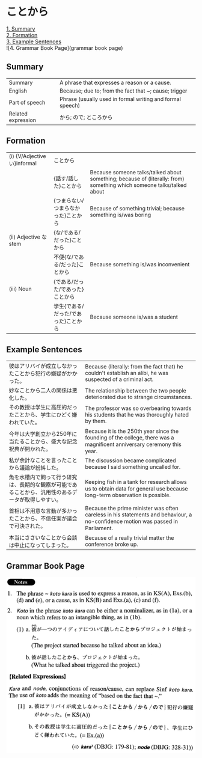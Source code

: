 # ことから

[1. Summary](#summary)<br>
[2. Formation](#formation)<br>
[3. Example Sentences](#example-sentences)<br>
![4. Grammar Book Page](grammar book page)<br>


## Summary

<table><tr>   <td>Summary</td>   <td>A phrase that expresses a reason or a cause.</td></tr><tr>   <td>English</td>   <td>Because; due to; from the fact that ~; cause; trigger</td></tr><tr>   <td>Part of speech</td>   <td>Phrase (usually used in formal writing and formal speech)</td></tr><tr>   <td>Related expression</td>   <td>から; ので; ところから</td></tr></table>

## Formation

<table class="table"><tbody><tr class="tr head"><td class="td"><span class="numbers">(i)</span> <span class="bold">{V/Adjectiveい}informal</span></td><td class="td"><span class="concept">ことから</span></td><td class="td"></td></tr><tr class="tr"><td class="td"></td><td class="td"><span>{話す/話した}</span><span class="concept">ことから</span></td><td class="td"><span>Because someone talks/talked about something; because of (literally: from) something which someone talks/talked about</span></td></tr><tr class="tr"><td class="td"></td><td class="td"><span>{つまらない/つまらなかった}</span><span class="concept">ことから</span></td><td class="td"><span>Because of something trivial; because something is/was boring</span></td></tr><tr class="tr head"><td class="td"><span class="numbers">(ii)</span> <span class="bold">Adjective な stem</span></td><td class="td"><span>{な/である/だった}</span><span class="concept">ことから</span></td><td class="td"></td></tr><tr class="tr"><td class="td"></td><td class="td"><span>不便{な/である/だった}</span><span class="concept">ことから</span></td><td class="td"><span>Because something is/was inconvenient</span></td></tr><tr class="tr head"><td class="td"><span class="numbers">(iii)</span> <span class="bold">Noun</span></td><td class="td"><span>{である/だった/であった}</span><span class="concept">ことから</span></td><td class="td"></td></tr><tr class="tr"><td class="td"></td><td class="td"><span>学生{である/だった/であった}</span><span class="concept">ことから</span></td><td class="td"><span>Because someone is/was a student</span></td></tr></tbody></table>

## Example Sentences

<table><tr>   <td>彼はアリバイが成立しなかったことから犯行の嫌疑がかかった。</td>   <td>Because (literally: from the fact that) he couldn't establish an alibi, he was suspected of a criminal act.</td></tr><tr>   <td>妙なことから二人の関係は悪化した。</td>   <td>The relationship between the two people deteriorated due to strange circumstances.</td></tr><tr>   <td>その教授は学生に高圧的だったことから、学生にひどく嫌われていた。</td>   <td>The professor was so overbearing towards his students that he was thoroughly hated by them.</td></tr><tr>   <td>今年は大学創立から250年に当たることから、盛大な記念祝典が開かれた。</td>   <td>Because it is the 250th year since the founding of the college, there was a magniﬁcent anniversary ceremony this year.</td></tr><tr>   <td>私が余計なことを言ったことから議論が紛糾した。</td>   <td>The discussion became complicated because I said something uncalled for.</td></tr><tr>   <td>魚を水槽内で飼って行う研究は、長期的な観察が可能であることから、汎用性のあるデータが取得しやすい。</td>   <td>Keeping ﬁsh in a tank for research allows us to obtain data for general use because long-term observation is possible.</td></tr><tr>   <td>首相は不用意な言動が多かったことから、不信任案が議会で可決された。</td>   <td>Because the prime minister was often careless in his statements and behaviour, a no-conﬁdence motion was passed in Parliament.</td></tr><tr>   <td>本当にささいなことから会談は中止になってしまった。</td>   <td>Because of a really trivial matter the conference broke up.</td></tr></table>

## Grammar Book Page

![](../img/Advancedことから.png)

